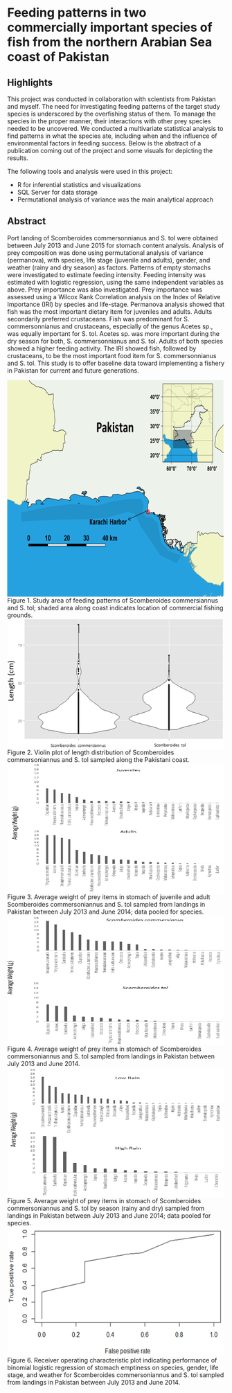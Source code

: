 # Feeding patterns in two commercially important species of fish from the northern Arabian Sea coast of Pakistan

## Highlights
This project was conducted in collaboration with scientists from Pakistan and myself. The need for investigating feeding patterns of the target study species is underscored by the overfishing status of them. To manage the species in the proper manner, their interactions with other prey species needed to be uncovered. We conducted a multivariate statistical analysis to find patterns in what the species ate, including when and the influence of environmental factors in feeding success. Below is the abstract of a publication coming out of the project and some visuals for depicting the results.

The following tools and analysis were used in this project:
- R for inferential statistics and visualizations
- SQL Server for data storage
- Permutational analysis of variance was the main analytical approach

## Abstract
Port landing of Scomberoides commersonnianus and S. tol were obtained between July 2013 and June 2015 for stomach content analysis. Analysis of prey composition was done using permutational analysis of variance (permanova), with species, life stage (juvenile and adults), gender, and weather (rainy and dry season) as factors. Patterns of empty stomachs were investigated to estimate feeding intensity. Feeding intensity was estimated with logistic regression, using the same independent variables as above. Prey importance was also investigated. Prey importance was assessed using a Wilcox Rank Correlation analysis on the Index of Relative Importance (IRI) by species and life-stage. Permanova analysis showed that fish was the most important dietary item for juveniles and adults. Adults secondarily preferred crustaceans. Fish was predominant for S. commersonnianus and crustaceans, especially of the genus Acetes sp., was equally important for S. tol. Acetes sp. was more important during the dry season for both, S. commersonnianus and S. tol. Adults of both species showed a higher feeding activity. The IRI showed fish, followed by crustaceans, to be the most important food item for S. commersonnianus and S. tol. This study is to offer baseline data toward implementing a fishery in Pakistan for current and future generations.

<img src="fig1.tif" align="center" width="500" height="500">
Figure 1. Study area of feeding patterns of Scomberoides commersiannus and S. tol; shaded area along coast indicates location of commercial fishing grounds. 

<img src="fig2.tif" align="center" width="500" height="300">
Figure 2. Violin plot of length distribution of Scomberoides commersoniannus and S. tol sampled along the Pakistani coast.

<img src="fig3.tif" align="center" width="500" height="300">
Figure 3. Average weight of prey items in stomach of juvenile and adult Scomberoides commersoniannus and S. tol sampled from landings in Pakistan between July 2013 and June 2014; data pooled for species. 

<img src="fig4.tif" align="center" width="500" height="300">
Figure 4. Average weight of prey items in stomach of Scomberoides commersoniannus and S. tol sampled from landings in Pakistan between July 2013 and June 2014.
 
<img src="fig5.tif" align="center" width="500" height="300">
Figure 5. Average weight of prey items in stomach of Scomberoides commersoniannus and S. tol by season (rainy and dry) sampled from landings in Pakistan between July 2013 and June 2014; data pooled for species.

<img src="fig6.tif" align="center" width="500" height="300">
Figure 6. Receiver operating characteristic plot indicating performance of binomial logistic regression of stomach emptiness on species, gender, life stage, and weather for Scomberoides commersoniannus and S. tol sampled from landings in Pakistan between July 2013 and June 2014.





